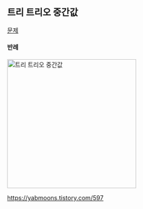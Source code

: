 <h2>트리 트리오 중간값</h2>

[문제](https://programmers.co.kr/learn/courses/30/lessons/68937)

<h4>반례</h4>
<img width="300" alt="트리 트리오 중간값" src="https://user-images.githubusercontent.com/54436228/115168357-927c8d80-a0f5-11eb-8b20-5f33e40aad19.png">

https://yabmoons.tistory.com/597
